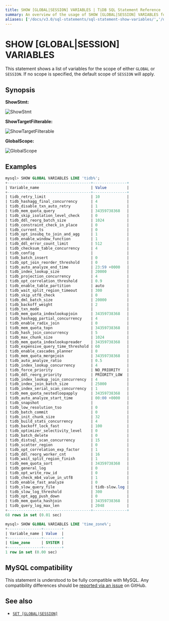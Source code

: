 ```yaml
---
title: SHOW [GLOBAL|SESSION] VARIABLES | TiDB SQL Statement Reference
summary: An overview of the usage of SHOW [GLOBAL|SESSION] VARIABLES for the TiDB database.
aliases: ['/docs/v3.0/sql-statements/sql-statement-show-variables/','/docs/v3.0/reference/sql/statements/show-variables/']
---
```


# SHOW [GLOBAL|SESSION] VARIABLES

This statement shows a list of variables for the scope of either `GLOBAL` or `SESSION`. If no scope is specified, the default scope of `SESSION` will apply.

## Synopsis

**ShowStmt:**

![ShowStmt](https://docs-download.pingcap.com/media/images/docs/sqlgram/ShowStmt.png)

**ShowTargetFilterable:**

![ShowTargetFilterable](https://docs-download.pingcap.com/media/images/docs/sqlgram/ShowTargetFilterable.png)

**GlobalScope:**

![GlobalScope](https://docs-download.pingcap.com/media/images/docs/sqlgram/GlobalScope.png)

## Examples

```sql
mysql> SHOW GLOBAL VARIABLES LIKE 'tidb%';
+-------------------------------------+---------------+
| Variable_name                       | Value         |
+-------------------------------------+---------------+
| tidb_retry_limit                    | 10            |
| tidb_hashagg_final_concurrency      | 4             |
| tidb_disable_txn_auto_retry         | 1             |
| tidb_mem_quota_query                | 34359738368   |
| tidb_skip_isolation_level_check     | 0             |
| tidb_ddl_reorg_batch_size           | 1024          |
| tidb_constraint_check_in_place      | 0             |
| tidb_current_ts                     | 0             |
| tidb_opt_insubq_to_join_and_agg     | 1             |
| tidb_enable_window_function         | 1             |
| tidb_ddl_error_count_limit          | 512           |
| tidb_checksum_table_concurrency     | 4             |
| tidb_config                         |               |
| tidb_batch_insert                   | 0             |
| tidb_opt_join_reorder_threshold     | 0             |
| tidb_auto_analyze_end_time          | 23:59 +0000   |
| tidb_index_lookup_size              | 20000         |
| tidb_projection_concurrency         | 4             |
| tidb_opt_correlation_threshold      | 0.9           |
| tidb_enable_table_partition         | auto          |
| tidb_wait_split_region_timeout      | 300           |
| tidb_skip_utf8_check                | 0             |
| tidb_dml_batch_size                 | 20000         |
| tidb_backoff_weight                 | 2             |
| tidb_txn_mode                       |               |
| tidb_mem_quota_indexlookupjoin      | 34359738368   |
| tidb_hashagg_partial_concurrency    | 4             |
| tidb_enable_radix_join              | 0             |
| tidb_mem_quota_topn                 | 34359738368   |
| tidb_hash_join_concurrency          | 5             |
| tidb_max_chunk_size                 | 1024          |
| tidb_mem_quota_indexlookupreader    | 34359738368   |
| tidb_expensive_query_time_threshold | 60            |
| tidb_enable_cascades_planner        | 0             |
| tidb_mem_quota_mergejoin            | 34359738368   |
| tidb_auto_analyze_ratio             | 0.5           |
| tidb_index_lookup_concurrency       | 4             |
| tidb_force_priority                 | NO_PRIORITY   |
| tidb_ddl_reorg_priority             | PRIORITY_LOW  |
| tidb_index_lookup_join_concurrency  | 4             |
| tidb_index_join_batch_size          | 25000         |
| tidb_index_serial_scan_concurrency  | 1             |
| tidb_mem_quota_nestedloopapply      | 34359738368   |
| tidb_auto_analyze_start_time        | 00:00 +0000   |
| tidb_snapshot                       |               |
| tidb_low_resolution_tso             | 0             |
| tidb_batch_commit                   | 0             |
| tidb_init_chunk_size                | 32            |
| tidb_build_stats_concurrency        | 4             |
| tidb_backoff_lock_fast              | 100           |
| tidb_optimizer_selectivity_level    | 0             |
| tidb_batch_delete                   | 0             |
| tidb_distsql_scan_concurrency       | 15            |
| tidb_scatter_region                 | 0             |
| tidb_opt_correlation_exp_factor     | 1             |
| tidb_ddl_reorg_worker_cnt           | 16            |
| tidb_wait_split_region_finish       | 1             |
| tidb_mem_quota_sort                 | 34359738368   |
| tidb_general_log                    | 0             |
| tidb_opt_write_row_id               | 0             |
| tidb_check_mb4_value_in_utf8        | 1             |
| tidb_enable_fast_analyze            | 0             |
| tidb_slow_query_file                | tidb-slow.log |
| tidb_slow_log_threshold             | 300           |
| tidb_opt_agg_push_down              | 0             |
| tidb_mem_quota_hashjoin             | 34359738368   |
| tidb_query_log_max_len              | 2048          |
+-------------------------------------+---------------+
68 rows in set (0.01 sec)

mysql> SHOW GLOBAL VARIABLES LIKE 'time_zone%';
+---------------+--------+
| Variable_name | Value  |
+---------------+--------+
| time_zone     | SYSTEM |
+---------------+--------+
1 row in set (0.00 sec)
```

## MySQL compatibility

This statement is understood to be fully compatible with MySQL. Any compatibility differences should be [reported via an issue](https://github.com/pingcap/tidb/issues/new/choose) on GitHub.

## See also

* [`SET [GLOBAL|SESSION]`](/sql-statements/sql-statement-set-variable.md)
